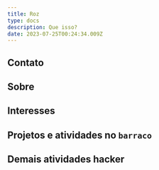 ```yaml
---
title: Roz
type: docs
description: Que isso?
date: 2023-07-25T00:24:34.009Z
---
```


## Contato

## Sobre

## Interesses

## Projetos e atividades no `barraco`

## Demais atividades hacker
